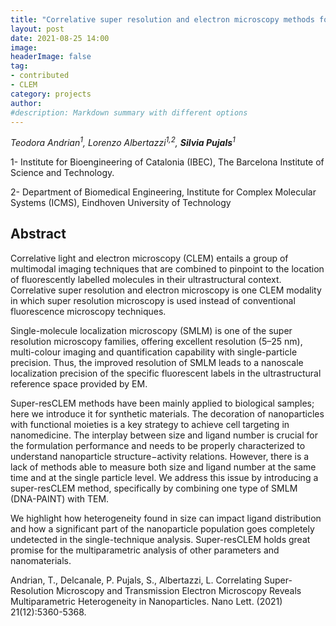 ```yaml
---
title: "Correlative super resolution and electron microscopy methods for nanomedicine"
layout: post
date: 2021-08-25 14:00
image: 
headerImage: false
tag:
- contributed
- CLEM
category: projects
author:
#description: Markdown summary with different options
---
```


_Teodora Andrian<sup>1</sup>, Lorenzo Albertazzi<sup>1,2</sup>, **Silvia Pujals**<sup>1</sup>_

1- Institute for Bioengineering of Catalonia (IBEC), The Barcelona Institute of Science and Technology.

2- Department of Biomedical Engineering, Institute for Complex Molecular Systems (ICMS), Eindhoven University of Technology


## Abstract

Correlative light and electron microscopy (CLEM) entails a group of multimodal imaging techniques that are combined to pinpoint to the location of fluorescently labelled molecules in their ultrastructural context. Correlative super resolution and electron microscopy is one CLEM modality in which super resolution microscopy is used instead of conventional fluorescence microscopy techniques.

Single-molecule localization microscopy (SMLM) is one of the super resolution microscopy families, offering excellent resolution (5–25 nm), multi-colour imaging and quantification capability with single-particle precision.  Thus, the improved resolution of SMLM leads to a nanoscale localization precision of the specific fluorescent labels in the ultrastructural reference space provided by EM.

Super-resCLEM methods have been mainly applied to biological samples; here we introduce it for synthetic materials. The decoration of nanoparticles with functional moieties is a key strategy to achieve cell targeting in nanomedicine. The interplay between size and ligand number is crucial for the formulation performance and needs to be properly characterized to understand nanoparticle structure−activity relations. However, there is a lack of methods able to measure both size and ligand number at the same time and at the single particle level. We address this issue by introducing a super-resCLEM method, specifically by combining one type of SMLM (DNA-PAINT) with TEM.

We highlight how heterogeneity found in size can impact ligand distribution and how a significant part of the nanoparticle population goes completely undetected in the single-technique analysis. Super-resCLEM holds great promise for the multiparametric analysis of other parameters and nanomaterials.

Andrian, T., Delcanale, P. Pujals, S., Albertazzi, L. Correlating Super-Resolution Microscopy and Transmission Electron Microscopy Reveals Multiparametric Heterogeneity in Nanoparticles. Nano Lett. (2021) 21(12):5360-5368.
